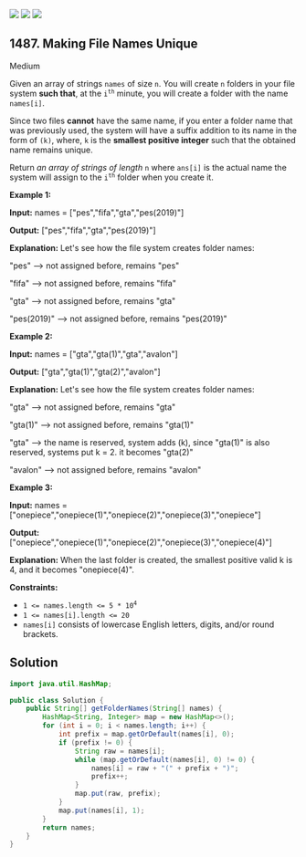 [![](https://img.shields.io/github/stars/javadev/LeetCode-in-Java?label=Stars&style=flat-square)](https://github.com/javadev/LeetCode-in-Java)
[![](https://img.shields.io/github/forks/javadev/LeetCode-in-Java?label=Fork%20me%20on%20GitHub%20&style=flat-square)](https://github.com/javadev/LeetCode-in-Java/fork)
[![](https://img.shields.io/badge/-LeetCode%20in%20Kotlin-blue?style=flat-square)](https://github.com/javadev/LeetCode-in-Kotlin)

## 1487\. Making File Names Unique

Medium

Given an array of strings `names` of size `n`. You will create `n` folders in your file system **such that**, at the <code>i<sup>th</sup></code> minute, you will create a folder with the name `names[i]`.

Since two files **cannot** have the same name, if you enter a folder name that was previously used, the system will have a suffix addition to its name in the form of `(k)`, where, `k` is the **smallest positive integer** such that the obtained name remains unique.

Return _an array of strings of length_ `n` where `ans[i]` is the actual name the system will assign to the <code>i<sup>th</sup></code> folder when you create it.

**Example 1:**

**Input:** names = ["pes","fifa","gta","pes(2019)"]

**Output:** ["pes","fifa","gta","pes(2019)"]

**Explanation:** Let's see how the file system creates folder names:

"pes" --> not assigned before, remains "pes"

"fifa" --> not assigned before, remains "fifa"

"gta" --> not assigned before, remains "gta"

"pes(2019)" --> not assigned before, remains "pes(2019)"

**Example 2:**

**Input:** names = ["gta","gta(1)","gta","avalon"]

**Output:** ["gta","gta(1)","gta(2)","avalon"]

**Explanation:** Let's see how the file system creates folder names:

"gta" --> not assigned before, remains "gta"

"gta(1)" --> not assigned before, remains "gta(1)"

"gta" --> the name is reserved, system adds (k), since "gta(1)" is also reserved, systems put k = 2. it becomes "gta(2)"

"avalon" --> not assigned before, remains "avalon"

**Example 3:**

**Input:** names = ["onepiece","onepiece(1)","onepiece(2)","onepiece(3)","onepiece"]

**Output:** ["onepiece","onepiece(1)","onepiece(2)","onepiece(3)","onepiece(4)"]

**Explanation:** When the last folder is created, the smallest positive valid k is 4, and it becomes "onepiece(4)".

**Constraints:**

*   <code>1 <= names.length <= 5 * 10<sup>4</sup></code>
*   `1 <= names[i].length <= 20`
*   `names[i]` consists of lowercase English letters, digits, and/or round brackets.

## Solution

```java
import java.util.HashMap;

public class Solution {
    public String[] getFolderNames(String[] names) {
        HashMap<String, Integer> map = new HashMap<>();
        for (int i = 0; i < names.length; i++) {
            int prefix = map.getOrDefault(names[i], 0);
            if (prefix != 0) {
                String raw = names[i];
                while (map.getOrDefault(names[i], 0) != 0) {
                    names[i] = raw + "(" + prefix + ")";
                    prefix++;
                }
                map.put(raw, prefix);
            }
            map.put(names[i], 1);
        }
        return names;
    }
}
```